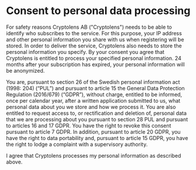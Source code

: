 # Consent to personal data processing
For safety reasons Cryptolens AB ("Cryptolens") needs to be able to identify who subscribes to the service. For this purpose, your IP address and other personal information you share with us when registering will be stored. In order to deliver the service, Cryptolens also needs to store the personal information you specify. By your consent you agree that Cryptolens is entitled to process your specified personal information. 24 months after your subscription has expired, your personal information will be anonymized.

You are, pursuant to section 26 of the Swedish personal information act (1998: 204) (“PUL”) and pursuant to article 15 the General Data Protection Regulation (2016/679) (“GDPR”), without charge, entitled to be informed, once per calendar year, after a written application submitted to us, what personal data about you we store and how we process it. You are also entitled to request access to, or rectification and deletion of, personal data that we are processing about you pursuant to section 28 PUL and pursuant to articles 16 and 17 GDPR. You have the right to revoke this consent pursuant to article 7 GDPR. In addition, pursuant to article 20 GDPR, you have the right to data portability and, pursuant to article 15 GDPR, you have the right to lodge a complaint with a supervisory authority.

I agree that Cryptolens processes my personal information as described above.
